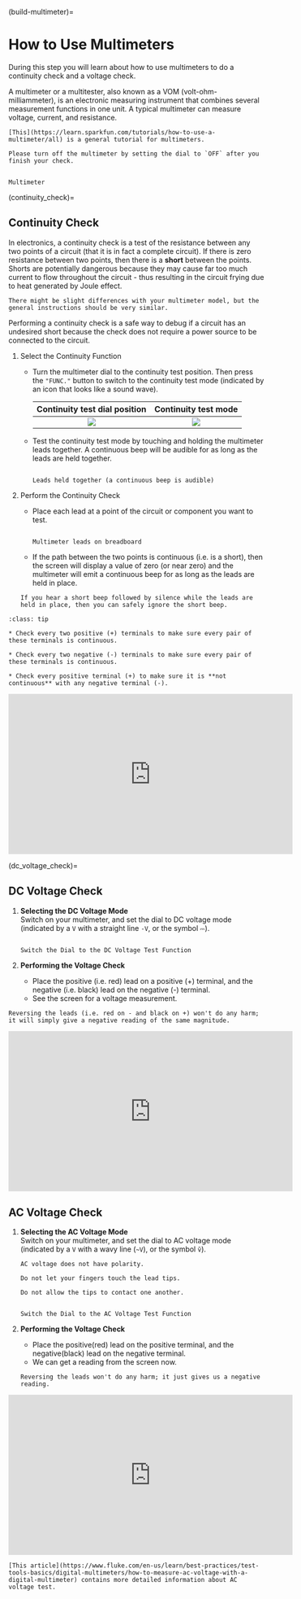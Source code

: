 (build-multimeter)=
# How to Use Multimeters

During this step you will learn about how to use multimeters to do a continuity check and a voltage check.    

A multimeter or a multitester, also known as a VOM (volt-ohm-milliammeter), is an electronic measuring instrument that combines several measurement functions in one unit. A typical multimeter can measure voltage, current, and resistance. 

```{seealso}
[This](https://learn.sparkfun.com/tutorials/how-to-use-a-multimeter/all) is a general tutorial for multimeters.
```

```{attention}
Please turn off the multimeter by setting the dial to `OFF` after you finish your check.    
```

```{figure} ./_images/multimeters/multimeters.jpg

Multimeter
```

(continuity_check)=
## Continuity Check

In electronics, a continuity check is a test of the resistance between any two points of a circuit (that it is in fact a complete circuit). If there is zero resistance between two points, then there is a **short** between the points. Shorts are potentially dangerous because they may cause far too much current to flow throughout the circuit - thus resulting in the circuit frying due to heat generated by Joule effect.

```{note}
There might be slight differences with your multimeter model, but the general instructions should be very similar.
```

Performing a continuity check is a safe way to debug if a circuit has an undesired short because the check does not require a power source to be connected to the circuit.

1. Select the Continuity Function
    
    * Turn the multimeter dial to the continuity test position. Then press the `"FUNC."` button to switch to the continuity test mode (indicated by an icon that looks like a sound wave).

        | Continuity test dial position | Continuity test mode |
        |:-----------------------------:|:---------------------:
        |![](./_images/multimeters/multimeter_dial_continuity_inked.jpg) | ![](./_images/multimeters/multimeter_continuity_mode_inked.jpg) 

    * Test the continuity test mode by touching and holding the multimeter leads together. A continuous beep will be audible for as long as the leads are held together. 

        ```{figure} ./_images/multimeters/multimeter_leads_together_inked.jpg

        Leads held together (a continuous beep is audible)
        ```

2. Perform the Continuity Check  

    * Place each lead at a point of the circuit or component you want to test.   

        ```{figure} ./_images/multimeters/multimeter_leads_on_board.jpg

        Multimeter leads on breadboard
        ```

    * If the path between the two points is continuous (i.e. is a short), then the screen will display a value of zero (or near zero) and the multimeter will emit a continuous beep for as long as the leads are held in place.
    
    ```{note}
    If you hear a short beep followed by silence while the leads are held in place, then you can safely ignore the short beep.
    ```

```{admonition} General Continuity Check Strategy
:class: tip

* Check every two positive (+) terminals to make sure every pair of these terminals is continuous.

* Check every two negative (-) terminals to make sure every pair of these terminals is continuous.

* Check every positive terminal (+) to make sure it is **not continuous** with any negative terminal (-).  
```

<iframe width="560" height="315" src="https://www.youtube.com/embed/5G622WDZaHg" title="YouTube video player" frameborder="0" allow="accelerometer; autoplay; clipboard-write; encrypted-media; gyroscope; picture-in-picture; web-share" allowfullscreen></iframe>

(dc_voltage_check)=
## DC Voltage Check

1. **Selecting the DC Voltage Mode**  
    Switch on your multimeter, and set the dial to DC voltage mode (indicated by a `V` with a straight line `-V`, or the symbol `⎓`).   

    ```{figure} ./_images/multimeters/multimeter_dial_dc_voltage.jpg

    Switch the Dial to the DC Voltage Test Function
    ```

2. **Performing the Voltage Check**  
    * Place the positive (i.e. red) lead on a positive (+) terminal, and the negative (i.e. black) lead on the negative (-) terminal.  
    * See the screen for a voltage measurement.   

```{note}
Reversing the leads (i.e. red on - and black on +) won't do any harm; it will simply give a negative reading of the same magnitude.
```

<iframe width="560" height="315" src="https://www.youtube.com/embed/TdUK6RPdIrA" title="YouTube video player" frameborder="0" allow="accelerometer; autoplay; clipboard-write; encrypted-media; gyroscope; picture-in-picture; web-share" allowfullscreen></iframe>

## AC Voltage Check

1. **Selecting the AC Voltage Mode**  
    Switch on your multimeter, and set the dial to AC voltage mode (indicated by a `V` with a wavy line (`~V`), or the symbol `ṽ`).  

    ```{tip}
    AC voltage does not have polarity. 
    ```

    ```{danger}
    Do not let your fingers touch the lead tips.

    Do not allow the tips to contact one another.
    ```

    ```{figure} ./_images/multimeters/multimeter_dial_ac_voltage.jpg

    Switch the Dial to the AC Voltage Test Function
    ```

2. **Performing the Voltage Check**  
    * Place the positive(red) lead on the positive terminal, and the negative(black) lead on the negative terminal.  
    * We can get a reading from the screen now.

    ```{tip}
    Reversing the leads won't do any harm; it just gives us a negative reading.  
    ```

<iframe width="560" height="315" src="https://www.youtube.com/embed/nW13vjQjS5M" title="YouTube video player" frameborder="0" allow="accelerometer; autoplay; clipboard-write; encrypted-media; gyroscope; picture-in-picture; web-share" allowfullscreen></iframe>

```{seealso}
[This article](https://www.fluke.com/en-us/learn/best-practices/test-tools-basics/digital-multimeters/how-to-measure-ac-voltage-with-a-digital-multimeter) contains more detailed information about AC voltage test.    
```
